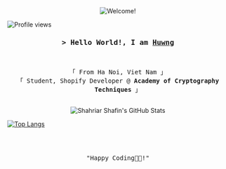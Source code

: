 
<div align="center" width="50">
  <img src="https://blog.cloud-elements.com/hubfs/shopify-developer-guide-banner.png" alt="Welcome!" />
</div>

<!-- Profile Views Counter -->
![Profile views](https://gpvc.arturio.dev/kmacoders)

<!-- Intro  -->
<h3 align="center">
        <samp>&gt; Hello World!, I am
                <b><a target="_blank" href="https://twitter.com/kmacoders">Huwng</a></b>
        </samp>
</h3>
<br>

<p align="center">
        <!-- Organisation  -->
        <samp>
                「 From Ha Noi, Viet Nam 」
                <br>
                「 Student, Shopify Developer @<b> Academy of Cryptography Techniques </b> 」
                <br>
                <br>
        </samp>
</p>

<div align="center" width="50">
  <img 
       alt="Shahriar Shafin's GitHub Stats"
       src="https://github-readme-stats.vercel.app/api?username=kmacoders&show_icons=true&theme=vue" />
</div>


[![Top Langs](https://github-readme-stats.vercel.app/api/top-langs/?username=kmacoders&langs_count=10&layout=compact)](https://github.com/anuraghazra/github-readme-stats)




<br>

<!-- Footer -->
<samp>
    <p align="center">
        <br>
        "Happy Coding👨‍💻!"
    </p>
</samp>

